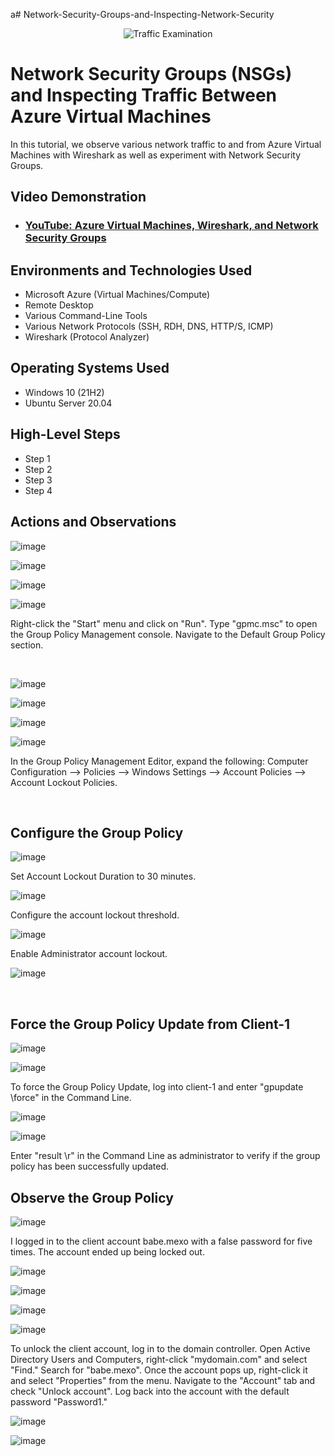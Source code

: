 a# Network-Security-Groups-and-Inspecting-Network-Security
<p align="center">
<img src="https://i.imgur.com/Ua7udoS.png" alt="Traffic Examination"/>
</p>

<h1>Network Security Groups (NSGs) and Inspecting Traffic Between Azure Virtual Machines</h1>
In this tutorial, we observe various network traffic to and from Azure Virtual Machines with Wireshark as well as experiment with Network Security Groups. <br />


<h2>Video Demonstration</h2>

- ### [YouTube: Azure Virtual Machines, Wireshark, and Network Security Groups](https://www.youtube.com)

<h2>Environments and Technologies Used</h2>

- Microsoft Azure (Virtual Machines/Compute)
- Remote Desktop
- Various Command-Line Tools
- Various Network Protocols (SSH, RDH, DNS, HTTP/S, ICMP)
- Wireshark (Protocol Analyzer)

<h2>Operating Systems Used </h2>

- Windows 10 (21H2)
- Ubuntu Server 20.04

<h2>High-Level Steps</h2>

- Step 1
- Step 2
- Step 3
- Step 4

<h2>Actions and Observations</h2>

<p>
  
![image](https://github.com/user-attachments/assets/e88572f4-08ad-42da-b511-30f2d28abcc5)

![image](https://github.com/user-attachments/assets/5596545f-cb78-4642-9863-a2f4492b0647)

![image](https://github.com/user-attachments/assets/6d907a89-9b16-40c1-8104-9ab3345d30d6)

![image](https://github.com/user-attachments/assets/7ff45db4-019e-4c70-8b82-5aec5a5282c2)

</p>
<p>
Right-click the "Start" menu and click on "Run". Type "gpmc.msc" to open the Group Policy Management console. Navigate to the Default Group Policy section. 

</p>
<br />

<p>
  
![image](https://github.com/user-attachments/assets/da8fc31c-c17b-4fe4-9ed8-99a8f6c624eb)

![image](https://github.com/user-attachments/assets/36c9de5d-21ea-4f1c-9776-1a09f784f7e3)

![image](https://github.com/user-attachments/assets/2004aa0f-81a3-45b2-b172-0d359ee6dc9b)

![image](https://github.com/user-attachments/assets/4d2cd197-b53c-42c4-b658-8002b0ed1a63)


</p>
<p>
In the Group Policy Management Editor, expand the following: Computer Configuration --> Policies --> Windows Settings --> Account Policies --> Account Lockout Policies.  
</p>
<br />

<h2> Configure the Group Policy </h2>

<p>

![image](https://github.com/user-attachments/assets/55577f20-f69b-47e0-aae4-5da08f3eb76b)

</p>

<p>
Set Account Lockout Duration to 30 minutes. 

</p>

<p>
  
![image](https://github.com/user-attachments/assets/f9d0d8e1-634a-4488-b23a-78e7f8af1aff)

</p>

<p>

Configure the account lockout threshold. 

</p>


<p>

![image](https://github.com/user-attachments/assets/b998b93a-32fa-4658-b8fa-b83788ece103)

<p/>

<p>

Enable Administrator account lockout. 

</p>

<p>

![image](https://github.com/user-attachments/assets/65cb3744-bb1d-4471-a81f-e98a94f7f31f)

</p>
<br />

<h2> Force the Group Policy Update from Client-1 </h2>

<p>

![image](https://github.com/user-attachments/assets/2a021545-7eaa-4e6e-9d18-c628270905d8)

![image](https://github.com/user-attachments/assets/1cfcd449-e607-47cb-8877-28da3576c91d)

</p>

<p>
To force the Group Policy Update, log into client-1 and enter "gpupdate \force" in the Command Line.
</p>

<p>
  
![image](https://github.com/user-attachments/assets/23a99db5-35e4-4fa3-83f2-915a369b1f7e)

![image](https://github.com/user-attachments/assets/f66a4c9e-e516-4276-a3dd-f801b7e859dd)

</p>

<p>

Enter "result \r" in the Command Line as administrator to verify if the group policy has been successfully updated. 

</p>

<h2> Observe the Group Policy </h2>

<p>
  
![image](https://github.com/user-attachments/assets/91647efb-cdb4-4c6d-8dd7-5ea44cd1134a)

</p>

<p>
I logged in to the client account babe.mexo with a false password for five times. The account ended up being locked out. 

</p>

<p>
  
![image](https://github.com/user-attachments/assets/5ebcc9be-ed0e-480f-ad99-16e5b483b729)

![image](https://github.com/user-attachments/assets/4f4749ab-afab-4f8e-bca8-4bbd04ea4694)

![image](https://github.com/user-attachments/assets/43ec5ac9-fec6-4e10-9167-017fe9d27db1)

![image](https://github.com/user-attachments/assets/6cc7ce96-94f2-453d-ba31-25139462d9bc)

</p>

<p>

To unlock the client account, log in to the domain controller. Open Active Directory Users and Computers, right-click "mydomain.com" and select "Find." Search for "babe.mexo". Once the account pops up, right-click it and select "Properties" from the menu. Navigate to the "Account" tab and check "Unlock account". Log back into the account with the default password "Password1."

</p>

![image](https://github.com/user-attachments/assets/df60d511-bf73-4019-a068-567a9280f0aa)

![image](https://github.com/user-attachments/assets/c51482a6-f59f-4a10-b2ad-f4eadade9aa4)


<p>
